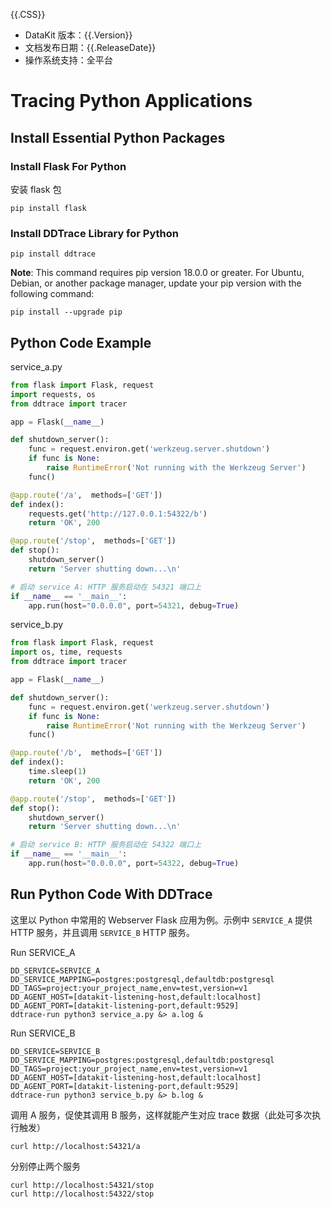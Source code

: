 {{.CSS}}

- DataKit 版本：{{.Version}}
- 文档发布日期：{{.ReleaseDate}}
- 操作系统支持：全平台

# Tracing Python Applications

## Install Essential Python Packages

### Install Flask For Python

安装 flask 包

```shell
pip install flask
```

### Install DDTrace Library for Python

```shell
pip install ddtrace
```

**Note**: This command requires pip version 18.0.0 or greater. For Ubuntu, Debian, or another package manager, update your pip version with the following command:

```shell
pip install --upgrade pip
```

## Python Code Example

service_a.py

```python
from flask import Flask, request
import requests, os
from ddtrace import tracer

app = Flask(__name__)

def shutdown_server():
    func = request.environ.get('werkzeug.server.shutdown')
    if func is None:
        raise RuntimeError('Not running with the Werkzeug Server')
    func()

@app.route('/a',  methods=['GET'])
def index():
    requests.get('http://127.0.0.1:54322/b')
    return 'OK', 200

@app.route('/stop',  methods=['GET'])
def stop():
    shutdown_server()
    return 'Server shutting down...\n'

# 启动 service A: HTTP 服务启动在 54321 端口上
if __name__ == '__main__':
    app.run(host="0.0.0.0", port=54321, debug=True)
```

service_b.py

```python
from flask import Flask, request
import os, time, requests
from ddtrace import tracer

app = Flask(__name__)

def shutdown_server():
    func = request.environ.get('werkzeug.server.shutdown')
    if func is None:
        raise RuntimeError('Not running with the Werkzeug Server')
    func()

@app.route('/b',  methods=['GET'])
def index():
    time.sleep(1)
    return 'OK', 200

@app.route('/stop',  methods=['GET'])
def stop():
    shutdown_server()
    return 'Server shutting down...\n'

# 启动 service B: HTTP 服务启动在 54322 端口上
if __name__ == '__main__':
    app.run(host="0.0.0.0", port=54322, debug=True)
```

## Run Python Code With DDTrace

这里以 Python 中常用的 Webserver Flask 应用为例。示例中 `SERVICE_A` 提供 HTTP 服务，并且调用 `SERVICE_B` HTTP 服务。

Run SERVICE_A

```shell
DD_SERVICE=SERVICE_A
DD_SERVICE_MAPPING=postgres:postgresql,defaultdb:postgresql
DD_TAGS=project:your_project_name,env=test,version=v1
DD_AGENT_HOST=[datakit-listening-host,default:localhost]
DD_AGENT_PORT=[datakit-listening-port,default:9529]
ddtrace-run python3 service_a.py &> a.log &
```

Run SERVICE_B

```shell
DD_SERVICE=SERVICE_B
DD_SERVICE_MAPPING=postgres:postgresql,defaultdb:postgresql
DD_TAGS=project:your_project_name,env=test,version=v1
DD_AGENT_HOST=[datakit-listening-host,default:localhost]
DD_AGENT_PORT=[datakit-listening-port,default:9529]
ddtrace-run python3 service_b.py &> b.log &
```

调用 A 服务，促使其调用 B 服务，这样就能产生对应 trace 数据（此处可多次执行触发）

```shell
curl http://localhost:54321/a
```

分别停止两个服务

```shell
curl http://localhost:54321/stop
curl http://localhost:54322/stop
```
